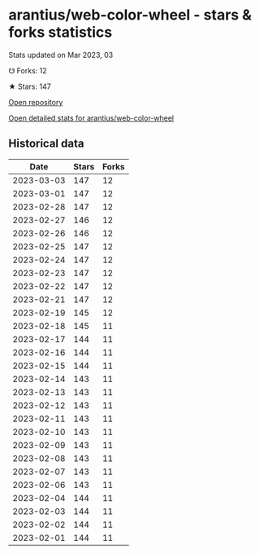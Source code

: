 # arantius/web-color-wheel - stars & forks statistics

Stats updated on Mar 2023, 03

☋ Forks: 12

★ Stars: 147

[Open repository](https://github.com/arantius/web-color-wheel)

[Open detailed stats for arantius/web-color-wheel](https://reviewgithub.com/rep/arantius/web-color-wheel)

## Historical data
| Date | Stars | Forks |
|------|-------|-------|
| 2023-03-03 | 147 | 12 | 
| 2023-03-01 | 147 | 12 | 
| 2023-02-28 | 147 | 12 | 
| 2023-02-27 | 146 | 12 | 
| 2023-02-26 | 146 | 12 | 
| 2023-02-25 | 147 | 12 | 
| 2023-02-24 | 147 | 12 | 
| 2023-02-23 | 147 | 12 | 
| 2023-02-22 | 147 | 12 | 
| 2023-02-21 | 147 | 12 | 
| 2023-02-19 | 145 | 12 | 
| 2023-02-18 | 145 | 11 | 
| 2023-02-17 | 144 | 11 | 
| 2023-02-16 | 144 | 11 | 
| 2023-02-15 | 144 | 11 | 
| 2023-02-14 | 143 | 11 | 
| 2023-02-13 | 143 | 11 | 
| 2023-02-12 | 143 | 11 | 
| 2023-02-11 | 143 | 11 | 
| 2023-02-10 | 143 | 11 | 
| 2023-02-09 | 143 | 11 | 
| 2023-02-08 | 143 | 11 | 
| 2023-02-07 | 143 | 11 | 
| 2023-02-06 | 143 | 11 | 
| 2023-02-04 | 144 | 11 | 
| 2023-02-03 | 144 | 11 | 
| 2023-02-02 | 144 | 11 | 
| 2023-02-01 | 144 | 11 | 

